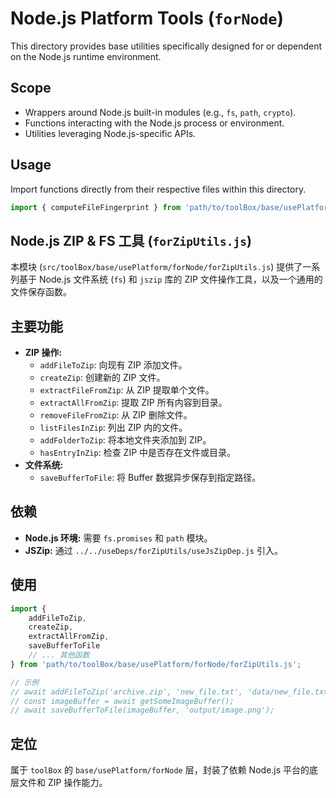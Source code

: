 # Node.js Platform Tools (`forNode`)

This directory provides base utilities specifically designed for or dependent on the Node.js runtime environment.

## Scope

*   Wrappers around Node.js built-in modules (e.g., `fs`, `path`, `crypto`).
*   Functions interacting with the Node.js process or environment.
*   Utilities leveraging Node.js-specific APIs.

## Usage

Import functions directly from their respective files within this directory.

```javascript
import { computeFileFingerprint } from 'path/to/toolBox/base/usePlatform/forNode/useFileFingerprint.js';
```

## Node.js ZIP & FS 工具 (`forZipUtils.js`)

本模块 (`src/toolBox/base/usePlatform/forNode/forZipUtils.js`) 提供了一系列基于 Node.js 文件系统 (`fs`) 和 `jszip` 库的 ZIP 文件操作工具，以及一个通用的文件保存函数。

## 主要功能

*   **ZIP 操作:**
    *   `addFileToZip`: 向现有 ZIP 添加文件。
    *   `createZip`: 创建新的 ZIP 文件。
    *   `extractFileFromZip`: 从 ZIP 提取单个文件。
    *   `extractAllFromZip`: 提取 ZIP 所有内容到目录。
    *   `removeFileFromZip`: 从 ZIP 删除文件。
    *   `listFilesInZip`: 列出 ZIP 内的文件。
    *   `addFolderToZip`: 将本地文件夹添加到 ZIP。
    *   `hasEntryInZip`: 检查 ZIP 中是否存在文件或目录。
*   **文件系统:**
    *   `saveBufferToFile`: 将 Buffer 数据异步保存到指定路径。

## 依赖

*   **Node.js 环境:** 需要 `fs.promises` 和 `path` 模块。
*   **JSZip:** 通过 `../../useDeps/forZipUtils/useJsZipDep.js` 引入。

## 使用

```javascript
import {
    addFileToZip,
    createZip,
    extractAllFromZip,
    saveBufferToFile
    // ... 其他函数
} from 'path/to/toolBox/base/usePlatform/forNode/forZipUtils.js';

// 示例
// await addFileToZip('archive.zip', 'new_file.txt', 'data/new_file.txt');
// const imageBuffer = await getSomeImageBuffer();
// await saveBufferToFile(imageBuffer, 'output/image.png');
```

## 定位

属于 `toolBox` 的 `base/usePlatform/forNode` 层，封装了依赖 Node.js 平台的底层文件和 ZIP 操作能力。 